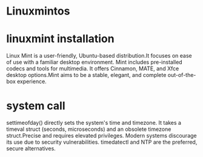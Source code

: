 # Linuxmintos
# linuxmint installation 

 Linux Mint is a user-friendly, Ubuntu-based distribution.It focuses on ease of use with a familiar desktop environment.
Mint includes pre-installed codecs and tools for multimedia.
It offers Cinnamon, MATE, and Xfce desktop options.Mint aims to be a stable, elegant, and complete out-of-the-box experience.
# system call 
settimeofday() directly sets the system's time and timezone. It takes a timeval struct (seconds, microseconds) and an obsolete timezone struct.Precise and requires elevated privileges. Modern systems discourage its use due to security vulnerabilities. timedatectl and NTP are the preferred, secure alternatives.

